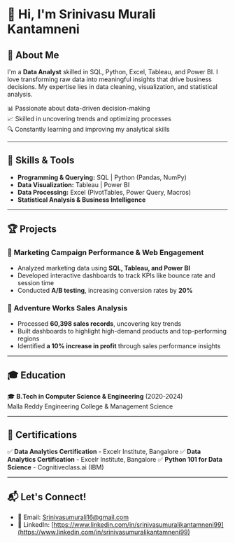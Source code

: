 # 👋 Hi, I'm Srinivasu Murali Kantamneni

## 🚀 About Me
I'm a **Data Analyst** skilled in SQL, Python, Excel, Tableau, and Power BI. I love transforming raw data into meaningful insights that drive business decisions. My expertise lies in data cleaning, visualization, and statistical analysis.

📊 Passionate about data-driven decision-making  
📈 Skilled in uncovering trends and optimizing processes  
🔍 Constantly learning and improving my analytical skills  

---

## 🔧 Skills & Tools
- **Programming & Querying:** SQL | Python (Pandas, NumPy)  
- **Data Visualization:** Tableau | Power BI  
- **Data Processing:** Excel (PivotTables, Power Query, Macros)  
- **Statistical Analysis & Business Intelligence**  

---

## 🏆 Projects
### 📌 **Marketing Campaign Performance & Web Engagement**
- Analyzed marketing data using **SQL, Tableau, and Power BI**  
- Developed interactive dashboards to track KPIs like bounce rate and session time  
- Conducted **A/B testing**, increasing conversion rates by **20%**  

### 📌 **Adventure Works Sales Analysis**
- Processed **60,398 sales records**, uncovering key trends  
- Built dashboards to highlight high-demand products and top-performing regions  
- Identified **a 10% increase in profit** through sales performance insights  

---

## 🎓 Education
🎓 **B.Tech in Computer Science & Engineering** (2020-2024)  
Malla Reddy Engineering College & Management Science  

---

## 📜 Certifications
✅ **Data Analytics Certification** - Excelr Institute, Bangalore
✅ **Data Analytics Certification** - Excelr Institute, Bangalore
✅ **Python 101 for Data Science** - Cognitiveclass.ai (IBM)  

---

## 📬 Let's Connect!
- 📧 Email: [Srinivasumurali16@gmail.com](Srinivasumurali16@gmail.com)  
- 💼 LinkedIn: [https://www.linkedin.com/in/srinivasumuralikantamneni99](https://www.linkedin.com/in/srinivasumuralikantamneni99)

<!---
Srinivasu16/Srinivasu16 is a ✨ special ✨ repository because its `README.md` (this file) appears on your GitHub profile.
You can click the Preview link to take a look at your changes.
--->
